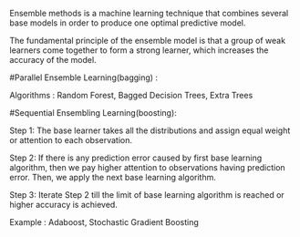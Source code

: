 
Ensemble methods is a machine learning technique that combines several base models in order to produce one optimal predictive model.

The fundamental principle of the ensemble model is that a group of weak learners come together to form a strong learner, which increases the accuracy of the model. 

#Parallel Ensemble Learning(bagging) :  

Algorithms : Random Forest, Bagged Decision Trees, Extra Trees

#Sequential Ensembling Learning(boosting): 

Step 1: The base learner takes all the distributions and assign equal weight or attention to each observation.

Step 2: If there is any prediction error caused by first base learning algorithm, then we pay higher attention to observations having prediction error. Then, we apply the next base learning algorithm.

Step 3: Iterate Step 2 till the limit of base learning algorithm is reached or higher accuracy is achieved.

Example : Adaboost, Stochastic Gradient Boosting
